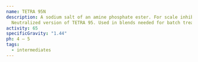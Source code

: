 ```yaml
---
name: TETRA 95N
description: A sodium salt of an amine phosphate ester. For scale inhibition.
  Neutralized version of TETRA 95. Used in blends needed for batch treating.
activity: 65
specificGravity: "1.44"
ph: 4 – 5
tags:
  - intermediates
---
```

